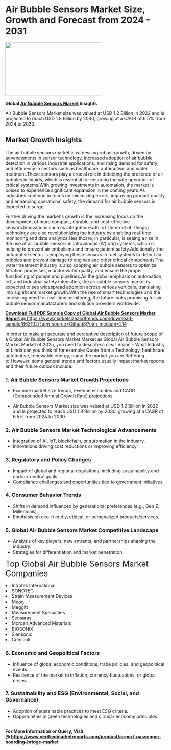 <H1>Air Bubble Sensors Market Size, Growth and Forecast from 2024 - 2031</H1><img class="aligncenter size-medium wp-image-584254" src="https://thirdeyenews.in/wp-content/uploads/2024/09/Global-Market-Research-300x168.jpeg" alt="" width="300" height="168" /><p><strong>Global&nbsp;<a href="https://www.marketsizeandtrends.com/download-sample/863102/?utm_source=Github8j?utm_medium=214">Air Bubble Sensors Market</a> Insights</strong></p><p>Air Bubble Sensors Market size was valued at USD 1.2 Billion in 2022 and is projected to reach USD 1.8 Billion by 2030, growing at a CAGR of 6.5% from 2024 to 2030.</p><p><h2>Market Growth Insights</h2> <p>The air bubble sensors market is witnessing robust growth, driven by advancements in sensor technology, increased adoption of air bubble detection in various industrial applications, and rising demand for safety and efficiency in sectors such as healthcare, automotive, and water treatment.These sensors play a crucial role in detecting the presence of air bubbles in liquids, which is essential for ensuring the safe operation of critical systems.With growing investments in automation, the market is poised to experience significant expansion in the coming years.As industries continue to focus on minimizing errors, improving product quality, and enhancing operational safety, the demand for air bubble sensors is expected to surge.</p> <p><a href="#"></a></p> <p>Further driving the market's growth is the increasing focus on the development of more compact, durable, and cost-effective sensors.Innovations such as integration with IoT (Internet of Things) technology are also revolutionizing the industry by enabling real-time monitoring and data analytics.Healthcare, in particular, is seeing a rise in the use of air bubble sensors in intravenous (IV) drip systems, which is helping to prevent air embolisms and ensure patient safety.Additionally, the automotive sector is employing these sensors in fuel systems to detect air bubbles and prevent damage to engines and other critical components.The water treatment industry is also adopting air bubble sensors to optimize filtration processes, monitor water quality, and ensure the proper functioning of pumps and pipelines.As the global emphasis on automation, IoT, and industrial safety intensifies, the air bubble sensors market is expected to see widespread adoption across various verticals, translating into significant market growth.With the rise of smart technologies and the increasing need for real-time monitoring, the future looks promising for air bubble sensor manufacturers and solution providers worldwide.</p> <p><a href="#"></p><p><span class=""><strong>Download Full PDF Sample Copy of Global Air Bubble Sensors Market Report</strong> @ <a href="https://www.marketsizeandtrends.com/download-sample/863102/?utm_source=Github8j?utm_medium=214" target="_blank">https://www.marketsizeandtrends.com/download-sample/863102/?utm_source=Github8j?utm_medium=214</a></span></p><p>In order to make an accurate and perceptive description of future scope of a Global&nbsp;Air Bubble Sensors Market Market as Global&nbsp;Air Bubble Sensors Market Market of 2025, you need to describe a clear Vision &ndash; What Industry or Linda can you think of for example: Quote from a Technology, healthcare, automotive, renewable energy, name the market you are Reffering to.However, some general trends and factors usually impact market reports and their future outlook include:</p><h3>1.&nbsp;<strong>Air Bubble Sensors Market Growth Projections</strong></h3><ul><li>Examine market size trends, revenue estimates and CAGR (Compounded Annual Growth Rate) projections.</li><li><p>Air Bubble Sensors Market size was valued at USD 1.2 Billion in 2022 and is projected to reach USD 1.8 Billion by 2030, growing at a CAGR of 6.5% from 2024 to 2030.</p></li></ul><h3>2.&nbsp;<strong>Air Bubble Sensors Market Technological Advancements</strong></h3><ul><li>Integration of AI, IoT, blockchain, or automation in the industry.</li><li>Innovations driving cost reductions or improving efficiency.</li></ul><h3>3.&nbsp;<strong>Regulatory and Policy Changes</strong></h3><ul><li>Impact of global and regional regulations, including sustainability and carbon-neutral goals.</li><li>Compliance challenges and opportunities tied to government initiatives.</li></ul><h3>4.&nbsp;<strong>Consumer Behavior Trends</strong></h3><ul><li>Shifts in demand influenced by generational preferences (e.g., Gen Z, Millennials).</li><li>Emphasis on eco-friendly, ethical, or personalized products/services.</li></ul><h3>5.&nbsp;<strong>Global Air Bubble Sensors Market Competitive Landscape</strong></h3><ul><li>Analysis of key players, new entrants, and partnerships shaping the industry.</li><li>Strategies for differentiation and market penetration.</li></ul><p data-pm-slice="1 1 []"><span style="color: inherit; font-family: inherit; font-size: 25px;">Top Global Air Bubble Sensors Market Companies</span></p><div class="" data-test-id=""><p><li>Introtek International</li><li> SONOTEC</li><li> Strain Measurement Devices</li><li> Moog</li><li> Meggitt</li><li> Measurement Specialties</li><li> Sensaras</li><li> Morgan Advanced Materials</li><li> BIOSONIX</li><li> Siansonic</li><li> Cdmiaoli</li></p></div><h3>6.&nbsp;<strong>Economic and Geopolitical Factors</strong></h3><ul><li>Influence of global economic conditions, trade policies, and geopolitical events.</li><li>Resilience of the market to inflation, currency fluctuations, or global crises.</li></ul><h3>7.&nbsp;<strong>Sustainability and ESG (Environmental, Social, and Governance)</strong></h3><ul><li>Adoption of sustainable practices to meet ESG criteria.</li><li>Opportunities in green technologies and circular economy principles.</li></ul><h2><strong style="font-size: 14px;">For More Information or Query, Visit @&nbsp;</strong><a style="background-color: #ffffff; font-size: 14px;" href="https://www.marketsizeandtrends.com/report/air-bubble-sensors-market/" target="_blank">https://www.verifiedmarketreports.com/product/airport-passenger-boarding-bridge-market</a></h2>